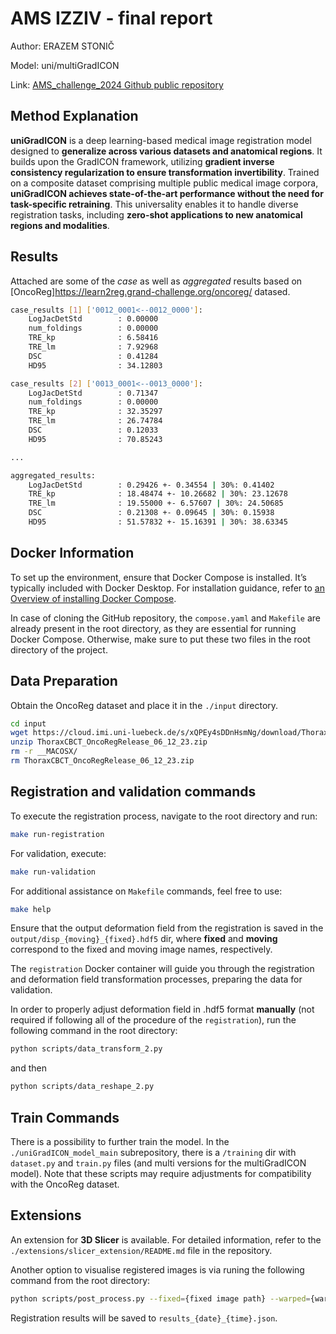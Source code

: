 # AMS IZZIV - final report
Author: ERAZEM STONIČ

Model: uni/multiGradICON

Link: [AMS_challenge_2024 Github public repository](https://github.com/erazem1000/AMS_challenge_2024)

## Method Explanation
**uniGradICON** is a deep learning-based medical image registration model designed to **generalize across various datasets and anatomical regions**. It builds upon the GradICON framework, utilizing **gradient inverse consistency regularization to ensure transformation invertibility**. Trained on a composite dataset comprising multiple public medical image corpora, **uniGradICON achieves state-of-the-art performance without the need for task-specific retraining**. This universality enables it to handle diverse registration tasks, including **zero-shot applications to new anatomical regions and modalities**. 

## Results
Attached are some of the *case* as well as *aggregated* results based on [OncoReg]https://learn2reg.grand-challenge.org/oncoreg/ datased. 

```bash
case_results [1] ['0012_0001<--0012_0000']:
	LogJacDetStd        : 0.00000
	num_foldings        : 0.00000
	TRE_kp              : 6.58416
	TRE_lm              : 7.92968
	DSC                 : 0.41284
	HD95                : 34.12803

case_results [2] ['0013_0001<--0013_0000']:
	LogJacDetStd        : 0.71347
	num_foldings        : 0.00000
	TRE_kp              : 32.35297
	TRE_lm              : 26.74784
	DSC                 : 0.12033
	HD95                : 70.85243

...

aggregated_results:
	LogJacDetStd        : 0.29426 +- 0.34554 | 30%: 0.41402
	TRE_kp              : 18.48474 +- 10.26682 | 30%: 23.12678
	TRE_lm              : 19.55000 +- 6.57607 | 30%: 24.50685
	DSC                 : 0.21308 +- 0.09645 | 30%: 0.15938
	HD95                : 51.57832 +- 15.16391 | 30%: 38.63345
```


## Docker Information
To set up the environment, ensure that Docker Compose is installed. It’s typically included with Docker Desktop. For installation guidance, refer to [an Overview of installing Docker Compose](https://docs.docker.com/compose/install/).

In case of cloning the GitHub repository, the `compose.yaml` and `Makefile` are already present in the root directory, as they are essential for running Docker Compose. Otherwise, make sure to put these two files in the root directory of the project.

## Data Preparation
Obtain the OncoReg dataset and place it in the `./input` directory. 
```bash
cd input
wget https://cloud.imi.uni-luebeck.de/s/xQPEy4sDDnHsmNg/download/ThoraxCBCT_OncoRegRelease_06_12_23.zip
unzip ThoraxCBCT_OncoRegRelease_06_12_23.zip
rm -r __MACOSX/
rm ThoraxCBCT_OncoRegRelease_06_12_23.zip
```


## Registration and validation commands
To execute the registration process, navigate to the root directory and run:

```bash
make run-registration
```
For validation, execute:

```bash
make run-validation
```
For additional assistance on `Makefile` commands, feel free to use:

```bash
make help
```

Ensure that the output deformation field from the registration is saved in the `output/disp_{moving}_{fixed}.hdf5` dir, where **fixed** and **moving** correspond to the fixed and moving image names, respectively. 

The `registration` Docker container will guide you through the registration and deformation field transformation processes, preparing the data for validation.

In order to properly adjust deformation field in .hdf5 format **manually** (not required if following all of the procedure of the `registration`), run the following command in the root directory:

```bash
python scripts/data_transform_2.py
```
and then  

```bash
python scripts/data_reshape_2.py
```

## Train Commands
There is a possibility to further train the model. In the `./uniGradICON_model_main` subrepository, there is a `/training` dir with `dataset.py` and `train.py` files (and multi versions for the multiGradICON model). Note that these scripts may require adjustments for compatibility with the OncoReg dataset.

## Extensions
An extension for **3D Slicer** is available. For detailed information, refer to the `./extensions/slicer_extension/README.md` file in the repository.

Another option to visualise registered images is via runing the following command from the root directory:
```bash
python scripts/post_process.py --fixed={fixed image path} --warped={warped image path} --transform_file={.hdf5 transform file path}
```
Registration results will be saved to `results_{date}_{time}.json`.

